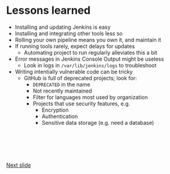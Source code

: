 # Lessons learned

* Installing and updating Jenkins is easy
* Installing and integrating other tools less so
* Rolling your own pipeline means you own it, and maintain it
* If running tools rarely, expect delays for updates
  * Automating project to run regularly alleviates this a bit
* Error messages in Jenkins Console Output might be useless
  * Look in logs in ```/var/lib/jenkins/logs``` to troubleshoot
* Writing intentially vulnerable code can be tricky
  * GitHub is full of deprecated projects; look for:
    * ```DEPRECATED``` in the name
    * Not recently maintained
    * Filter for languages most used by organization
    * Projects that use security features, e.g.
      * Encryption
      * Authentication
      * Sensitive data storage (e.g. need a database)


<br /><br /><br /><br />

[Next slide](finale.md)
